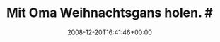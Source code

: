 ---
retweeted: false
source: <a href="http://twitter.com" rel="nofollow">Twitter Web Client</a>
entities:
  hashtags:
  - text: home
    indices:
    - '30'
    - '35'
  symbols: []
  user_mentions: []
  urls: []
display_text_range:
- '0'
- '35'
favorite_count: '0'
id_str: '1069163396'
truncated: false
retweet_count: '0'
id: '1069163396'
created_at: Sat Dec 20 16:41:46 +0000 2008
favorited: false
full_text: 'Mit Oma Weihnachtsgans holen. #home'
lang: de
tags:
- home
- pesos:twitter
date: '2008-12-20T16:41:46+00:00'
src: https://twitter.com/bascht/status/1069163396
original_url: https://twitter.com/bascht/status/1069163396
type: twitter_tweet
text: 'Mit Oma Weihnachtsgans holen. #home'
title: 'Mit Oma Weihnachtsgans holen. #'

---